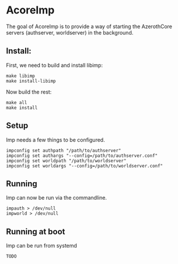 # AcoreImp

The goal of AcoreImp is to provide a way of starting the AzerothCore servers (authserver, worldserver) in the background. 

## Install:
First, we need to build and install libimp:

    make libimp
    make install-libimp

Now build the rest:

    make all
    make install

## Setup
Imp needs a few things to be configured.

    impconfig set authpath "/path/to/authserver"
    impconfig set authargs "--config=/path/to/authserver.conf"
    impconfig set worldpath "/path/to/worldserver"
    impconfig set worldargs "--config=/path/to/worldserver.conf"

## Running
Imp can now be run via the commandline.

    impauth > /dev/null
    impworld > /dev/null

## Running at boot
Imp can be run from systemd 
    
    TODO 



